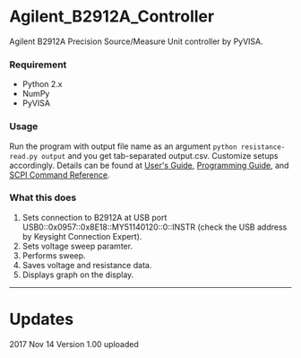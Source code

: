 # Agilent_B2912A_Controller
Agilent B2912A Precision Source/Measure Unit controller by PyVISA.  

### Requirement ###
+ Python 2.x
+ NumPy
+ PyVISA

### Usage ###
Run the program with output file name as an argument
    ``python resistance-read.py output``
and you get tab-separated output.csv.
Customize setups accordingly. Details can be found at 
[User's Guide](http://literature.cdn.keysight.com/litweb/pdf/B2910-90010.pdf?id=1357946),
[Programming Guide](http://literature.cdn.keysight.com/litweb/pdf/B2910-90020.pdf?id=1240149), and 
[SCPI Command Reference](http://literature.cdn.keysight.com/litweb/pdf/B2910-90030.pdf?id=1240049).


### What this does ###
1. Sets connection to B2912A at USB port USB0::0x0957::0x8E18::MY51140120::0::INSTR (check the USB address by Keysight Connection Expert).
2. Sets voltage sweep paramter.
3. Performs sweep.
4. Saves voltage and resistance data.
5. Displays graph on the display.

-----
# Updates  
2017 Nov 14 Version 1.00 uploaded
